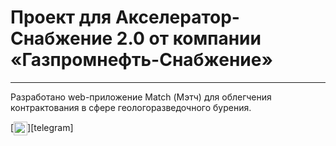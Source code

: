# Проект для Акселератор-Снабжение 2.0  от компании «Газпромнефть-Снабжение»
---
Разработано web-приложение Match (Мэтч) для облегчения контрактования в сфере геологоразведочного бурения.

[<img align="center" alt="fox_wolf_independent | Instagram" width="22px" src="https://github.com/F-Sergei/2023_action_team_project/blob/main/images_and_videos/Auth.png" />][telegram]
